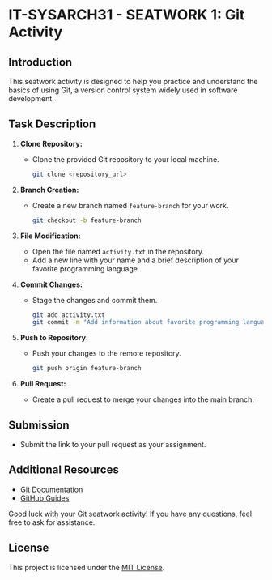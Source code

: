 # IT-SYSARCH31 - SEATWORK 1: Git Activity

## Introduction
This seatwork activity is designed to help you practice and understand the basics of using Git, a version control system widely used in software development.

## Task Description
1. **Clone Repository:**
   - Clone the provided Git repository to your local machine.

     ```bash
     git clone <repository_url>
     ```

2. **Branch Creation:**
   - Create a new branch named `feature-branch` for your work.

     ```bash
     git checkout -b feature-branch
     ```

3. **File Modification:**
   - Open the file named `activity.txt` in the repository.
   - Add a new line with your name and a brief description of your favorite programming language.

4. **Commit Changes:**
   - Stage the changes and commit them.

     ```bash
     git add activity.txt
     git commit -m "Add information about favorite programming language"
     ```

5. **Push to Repository:**
   - Push your changes to the remote repository.

     ```bash
     git push origin feature-branch
     ```

6. **Pull Request:**
   - Create a pull request to merge your changes into the main branch.

## Submission
- Submit the link to your pull request as your assignment.

## Additional Resources
- [Git Documentation](https://git-scm.com/doc)
- [GitHub Guides](https://guides.github.com/)

Good luck with your Git seatwork activity! If you have any questions, feel free to ask for assistance.

## License
This project is licensed under the [MIT License](https://opensource.org/licenses/MIT).
